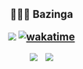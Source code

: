 <h2 align="center"> 👨🏻‍💻 Bazinga
<br />

![](https://visitor-badge.laobi.icu/badge?page_id=BazingaOrg.readme) [![wakatime](https://wakatime.com/badge/user/ddefc957-a15d-4aa0-99a8-b0445e59a71c.svg)](https://wakatime.com/@ddefc957-a15d-4aa0-99a8-b0445e59a71c)

</h2>

<p align="center" style="display: flex; justify-content: center; align-items: center; gap: 16px;">
  <img src="https://github-readme-stats.vercel.app/api?username=BazingaOrg&show_icons=true"/>
  <img src="https://github-readme-stats.vercel.app/api/top-langs/?username=BazingaOrg&layout=compact"/>
</p>
